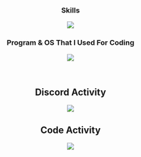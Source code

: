 <h3 align="center">Skills</h3>
<p align="center">
  <img src="https://skillicons.dev/icons?i=js,ts,go,mongo,postgres,sqlite,react&theme=dark">
</p>
<h3 align="center">Program & OS That I Used For Coding</h3>
<p align="center">
  <img src="https://skillicons.dev/icons?i=vscode,docker,androidstudio&theme=dark">
</p>
<br>
<h2 align="center">Discord Activity</h2>
<p align="center">
  <a href="https://discord.com/users/735195431927021728"><img src="https://lanyard.cnrad.dev/api/735195431927021728"/></a>
</p>
<h2 align="center">Code Activity</h2>
<p align="center">
<a href="https://wakatime.com"><img src="https://wakatime.com/share/@1613dde9-c8f6-48d2-af00-7e1a7a4183f9/73473456-a66b-4a0f-82e9-bfea5a1756bc.png" /></a>
</p>
